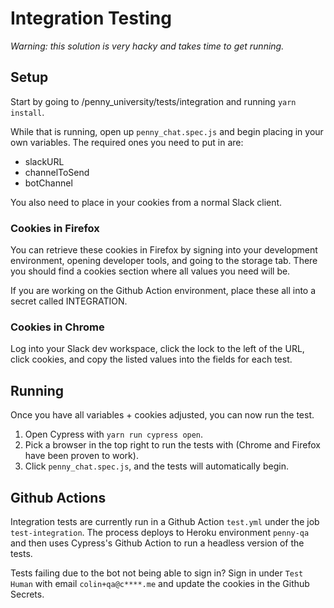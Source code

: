 # Integration Testing

*Warning: this solution is very hacky and takes time to get running.*

## Setup

Start by going to /penny_university/tests/integration and running `yarn install`. 

While that is running, open up `penny_chat.spec.js` and begin placing in your own variables. The required ones you need to put in are:

- slackURL
- channelToSend
- botChannel

You also need to place in your cookies from a normal Slack client. 

### Cookies in Firefox

You can retrieve these cookies in Firefox by signing into your development environment, opening developer tools, and going to the storage tab. There you should find a cookies section where all values you need will be.

If you are working on the Github Action environment, place these all into a secret called INTEGRATION.
### Cookies in Chrome 

Log into your Slack dev workspace, click the lock to the left of the URL, click cookies, and copy the listed values into the fields for each test.

## Running

Once you have all variables + cookies adjusted, you can now run the test.

1. Open Cypress with `yarn run cypress open`.
2. Pick a browser in the top right to run the tests with (Chrome and Firefox have been proven to work).
3. Click `penny_chat.spec.js`, and the tests will automatically begin.

## Github Actions

Integration tests are currently run in a Github Action `test.yml` under the job `test-integration`. The process deploys to Heroku environment `penny-qa` and then uses Cypress's Github Action to run a headless version of the tests.

Tests failing due to the bot not being able to sign in? Sign in under `Test Human` with email `colin+qa@c****.me` and update the cookies in the Github Secrets. 